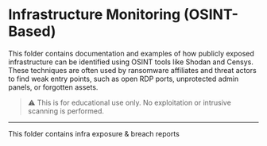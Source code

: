 # Infrastructure Monitoring (OSINT-Based)

This folder contains documentation and examples of how publicly exposed infrastructure can be identified using OSINT tools like Shodan and Censys. These techniques are often used by ransomware affiliates and threat actors to find weak entry points, such as open RDP ports, unprotected admin panels, or forgotten assets.

> ⚠️ This is for educational use only. No exploitation or intrusive scanning is performed.

---



This folder contains infra exposure & breach reports
